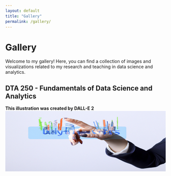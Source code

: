 ```yaml
---
layout: default
title: "Gallery"
permalink: /gallery/
---
```


# Gallery
Welcome to my gallery! Here, you can find a collection of images and visualizations related to my research and teaching in data science and analytics.

## DTA 250 - Fundamentals of Data Science and Analytics
**This illustration was created by DALL-E 2**
![fall23](https://github.com/jjasser87/jjasser87.github.io/blob/main/_imgs/_ai_illustrations/_dta250/fall23.png?raw=true)